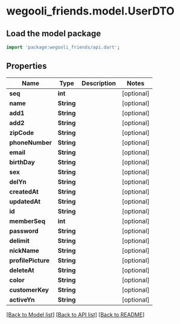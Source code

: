 # wegooli_friends.model.UserDTO

## Load the model package

```dart
import 'package:wegooli_friends/api.dart';
```

## Properties

| Name               | Type       | Description | Notes      |
| ------------------ | ---------- | ----------- | ---------- |
| **seq**            | **int**    |             | [optional] |
| **name**           | **String** |             | [optional] |
| **add1**           | **String** |             | [optional] |
| **add2**           | **String** |             | [optional] |
| **zipCode**        | **String** |             | [optional] |
| **phoneNumber**    | **String** |             | [optional] |
| **email**          | **String** |             | [optional] |
| **birthDay**       | **String** |             | [optional] |
| **sex**            | **String** |             | [optional] |
| **delYn**          | **String** |             | [optional] |
| **createdAt**      | **String** |             | [optional] |
| **updatedAt**      | **String** |             | [optional] |
| **id**             | **String** |             | [optional] |
| **memberSeq**      | **int**    |             | [optional] |
| **password**       | **String** |             | [optional] |
| **delimit**        | **String** |             | [optional] |
| **nickName**       | **String** |             | [optional] |
| **profilePicture** | **String** |             | [optional] |
| **deleteAt**       | **String** |             | [optional] |
| **color**          | **String** |             | [optional] |
| **customerKey**    | **String** |             | [optional] |
| **activeYn**       | **String** |             | [optional] |

[[Back to Model list]](../README.md#documentation-for-models)
[[Back to API list]](../README.md#documentation-for-api-endpoints)
[[Back to README]](../README.md)
